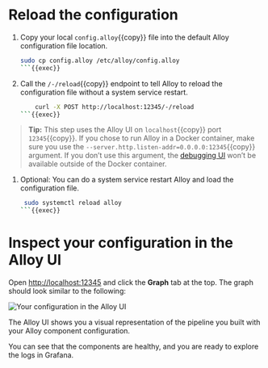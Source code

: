 # Reload the configuration

1. Copy your local `config.alloy`{{copy}} file into the default Alloy configuration file location.

   ```bash
   sudo cp config.alloy /etc/alloy/config.alloy
   ```{{exec}}

1. Call the `/-/reload`{{copy}} endpoint to tell Alloy to reload the configuration file without a system service restart.

   ```bash
       curl -X POST http://localhost:12345/-/reload
   ```{{exec}}

> **Tip:**
> This step uses the Alloy UI on `localhost`{{copy}} port `12345`{{copy}}.
> If you chose to run Alloy in a Docker container, make sure you use the `--server.http.listen-addr=0.0.0.0:12345`{{copy}} argument.
> If you don’t use this argument, the [debugging UI](https://grafana.com/docs/alloy/latest/troubleshoot/debug/#alloy-ui) won’t be available outside of the Docker container.

1. Optional: You can do a system service restart Alloy and load the configuration file.

   ```bash
    sudo systemctl reload alloy
   ```{{exec}}

# Inspect your configuration in the Alloy UI

Open [http://localhost:12345]({{TRAFFIC_HOST1_12345}}) and click the **Graph** tab at the top.
The graph should look similar to the following:

![Your configuration in the Alloy UI](https://grafana.com/media/docs/alloy/tutorial/Inspect-your-config-in-the-Alloy-UI-image.png)

The Alloy UI shows you a visual representation of the pipeline you built with your Alloy component configuration.

You can see that the components are healthy, and you are ready to explore the logs in Grafana.
